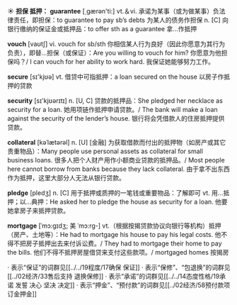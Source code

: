 ☀ <span class="category">**担保 抵押：**</span>
<span class="vocabulary">**guarantee**</span> [͵ɡærən'ti:] 
<span class="definition">vt.＆vi. 承诺为某事（或为做某事）负法律责任，即担保：</span>to guarantee to pay sb’s debts 为某人的债务作担保 <span class="definition">n. [C] 向银行缴纳的保证金或抵押品：</span>to offer sth as a guarantee 拿…作抵押
           
<span class="vocabulary">**vouch**</span> [vaʊtʃ]
<span class="definition">vi. vouch for sb/sth 你相信某人行为良好（因此你愿意为其行为负责），即替…担保（或保证）：</span>Are you willing to vouch for him? 你愿意为他担保吗？/ I can vouch for her ability to work hard. 我保证她能够努力工作。

<span class="vocabulary">**secure**</span> [sɪ'kjʊə] 
<span class="definition">vt. 借贷中可指抵押：</span>a loan secured on the house 以房子作抵押的贷款

<span class="vocabulary">**security**</span> [sɪ'kjʊərɪtɪ] 
<span class="definition">n. [U, C] 贷款的抵押品：</span>She pledged her necklace as security for a loan. 她用项链作抵押申请贷款。/ The bank will make a loan against the security of the lender’s house. 银行将会凭借款人的住房抵押提供贷款。
           
<span class="vocabulary">**collateral**</span> [kəˈlætərəl]
<span class="definition">n. [U] [金融] 为获取借款而付出的抵押物（如房产或其它贵重物品）：</span>Many people use personal assets as collateral for small business loans. 很多人把个人财产用作小额商业贷款的抵押品。/ Most people here cannot borrow from banks because they lack collateral. 由于拿不出东西作为抵押，这里大部分人无法从银行贷款。
           
<span class="vocabulary">**pledge**</span> [pledʒ]
<span class="definition">n. [C] 用于抵押或质押的一笔钱或重要物品：</span>了解即可 <span class="definition">vt. 用…抵押；以…典押：</span>He asked her to pledge the house as security for a loan. 他要她拿房子来抵押贷款。
           
<span class="vocabulary">**mortgage**</span> [ˈmɔ:gɪdʒ; 美 ˈmɔ:rg-]
<span class="definition">vt.（根据按揭贷款协议向银行等机构）抵押（房产、土地等）：</span>He had to mortgage his house to pay his legal costs. 他不得不把房子抵押出去来付诉讼费。/ They had to mortgage their home to pay the bills. 他们不得不抵押房屋借贷来支付这些款项。/ mortgaged homes 按揭房

· 表示“保证”的词群见[[../../19程度/17确保 保证]]
· 表示“保修”、“包退换”的词群见[[../02经济/33售后支持 退换保修]]
· 表示“承诺”的词群见[[../../14态度性格/19承诺 发誓 决心 坚决 决定]]
· 表示“押金”、“预付款”的词群见[[../02经济/58预付款项 订金押金]]
